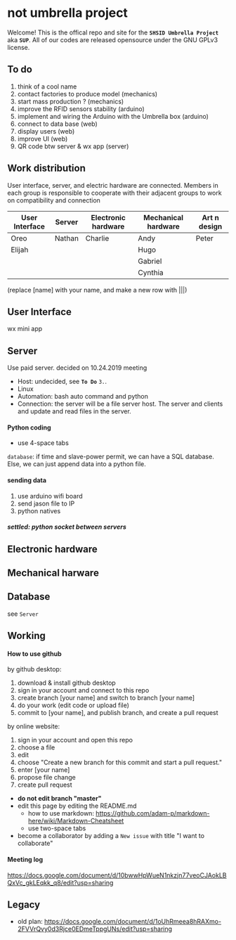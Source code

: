 # not umbrella project

Welcome! This is the offical repo and site for the **`SHSID Umbrella Project`** aka **`SUP`**. All of our codes are released opensource under the GNU GPLv3 license.  

## To do
1. think of a cool name
2. contact factories to produce model (mechanics) 
3. start mass production ? (mechanics) 
4. improve the RFID sensors stability (arduino)
5. implement and wiring the Arduino with the Umbrella box (arduino)
6. connect to data base (web)
7. display users (web)
8. improve UI (web)
9. QR code btw server & wx app (server)


## Work distribution
User interface, server, and electric hardware are connected. Members in each group is responsible to cooperate with their adjacent groups to work on compatibility and connection

User Interface | Server | Electronic hardware | Mechanical hardware | Art n design
--- | --- | --- | --- | ---
Oreo | Nathan | Charlie | Andy | Peter
Elijah | | | Hugo |
 | | | | Gabriel
 | | | | Cynthia 


(replace [name] with your name, and make a new row with |||)

## User Interface
wx mini app

## Server 

Use paid server. decided on 10.24.2019 meeting
- Host: undecided, see **`To Do`** `3.`.
- Linux
- Automation: bash auto command and python
- Connection: the server will be a file server host. The server and clients and update and read files in the server.
#### Python coding
- use 4-space tabs

`database`: if time and slave-power permit, we can have a SQL database. Else, we can just append data into a python file.

#### sending data
1. use arduino wifi board
2. send jason file to IP
3. python natives

##### settled: python socket between servers


## Electronic hardware


## Mechanical harware

## Database
see `Server`

## Working

#### How to use github
by github desktop:
1. download & install github desktop 
2. sign in your account and connect to this repo
3. create branch [your name] and switch to branch [your name] 
4. do your work (edit code or upload file)
5. commit to [your name], and publish branch, and create a pull request

by online website:
1. sign in your account and open this repo
2. choose a file
3. edit
4. choose "Create a new branch for this commit and start a pull request."
5. enter [your name]
6. propose file change
7. create pull request

- **do not edit branch "master"** 
- edit this page by editing the README.md
  - how to use markdown: https://github.com/adam-p/markdown-here/wiki/Markdown-Cheatsheet
  - use two-space tabs
- become a collaborator by adding a `New issue` with title "I want to collaborate" 

#### Meeting log
https://docs.google.com/document/d/10bwwHpWueN1nkzjn77veoCJAokLBQxVc_gkLEqkk_q8/edit?usp=sharing

## Legacy
- old plan: https://docs.google.com/document/d/1oUhRmeea8hRAXmo-2FVVrQvy0d3Rjce0EDmeTppgUNs/edit?usp=sharing
